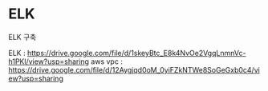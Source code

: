 # ELK
ELK 구축

ELK : https://drive.google.com/file/d/1skeyBtc_E8k4NvOe2VgqLnmnVc-h1PKl/view?usp=sharing
aws vpc : https://drive.google.com/file/d/12Aygjqd0oM_0yiFZkNTWe8SoGeGxb0c4/view?usp=sharing
